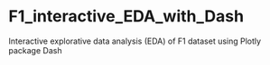 # F1_interactive_EDA_with_Dash
Interactive explorative data analysis (EDA) of F1 dataset using Plotly package Dash
